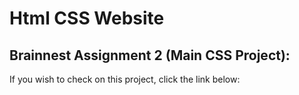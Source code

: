 # Html CSS Website

## Brainnest Assignment 2 (Main CSS Project):

If you wish to check on this project, click the link below:
